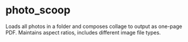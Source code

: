 # photo_scoop
Loads all photos in a folder and composes collage to output as one-page PDF. Maintains aspect ratios, includes different image file types.
